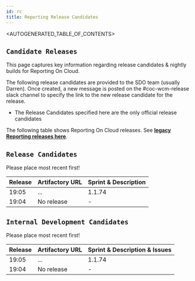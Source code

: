 ```yaml
---
id: rc
title: Reporting Release Candidates
---
```

<AUTOGENERATED_TABLE_OF_CONTENTS>

## `Candidate Releases`
This page captures key information regarding release candidates & nightly builds for Reporting On Cloud.


The following release candidates are provided to the SDO team (usually Darren). Once created, a new message is posted on the #coc-wcm-release slack channel to specify the link to the new release candidate for the release.
* The Release Candidates specified here are the only official release candidates

The following table shows Reporting On Cloud releases.  See **[legacy Reporting releases here](https://w3-connections.ibm.com/wikis/home?lang=en-us#!/wiki/W5ee391b03445_49f2_9d54_a0d8a8181a8e/page/WCM%20Reporting%20Release%20Candidates)**.

## `Release Candidates`
Please place most recent first!

| Release  |Artifactory URL   |Sprint & Description  |
|---|---|---|
|19:05 | ...  | 1.1.74  |
|19:04 | No release  | - |

## `Internal Development Candidates`
Please place most recent first!

| Release  |Artifactory URL   |Sprint & Description & Issues  |
|---|---|---|
|19:05 | ...  | 1.1.74  
|19:04 | No release  | - |

